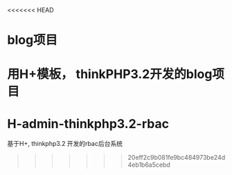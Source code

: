<<<<<<< HEAD
# blog项目
用H+模板， thinkPHP3.2开发的blog项目
=======
# H-admin-thinkphp3.2-rbac
基于H+, thinkphp3.2 开发的rbac后台系统
>>>>>>> 20eff2c9b081fe9bc484973be24d4eb1b6a5cebd
